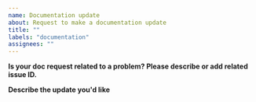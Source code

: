 ```yaml
---
name: Documentation update
about: Request to make a documentation update
title: ""
labels: "documentation"
assignees: ""
---
```


**Is your doc request related to a problem? Please describe or add related issue ID.**

**Describe the update you'd like**

<!-- A clear and concise description of what you want to happen. -->
